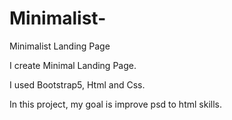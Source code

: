 # Minimalist-
Minimalist Landing Page

I create Minimal Landing Page.

I used Bootstrap5, Html and Css.

In this project, my goal is improve psd to html skills.
